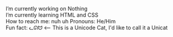  I’m currently working on Nothing  
 I’m currently learning HTML and CSS  
 How to reach me: nuh uh
 Pronouns: He/Him  
 Fun fact: ᓚᘏᗢ <-- This is a Unicode Cat, I'd like to call it a Unicat  
